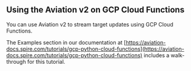 ## Using the Aviation v2 on GCP Cloud Functions

You can use Aviation v2 to stream target updates using GCP Cloud Functions.

The Examples section in our documentation at [https://aviation-docs.spire.com/tutorials/gcp-python-cloud-functions](https://aviation-docs.spire.com/tutorials/gcp-python-cloud-functions)
includes a walk-through for this tutorial.
